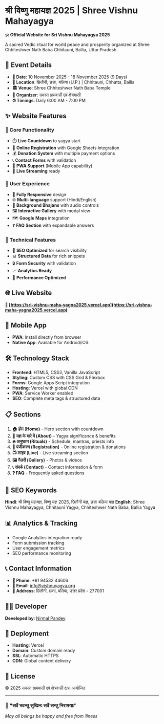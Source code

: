 # श्री विष्णु महायज्ञ 2025 | Shree Vishnu Mahayagya

🕉️ **Official Website for Sri Vishnu Mahayagya 2025**

A sacred Vedic ritual for world peace and prosperity organized at Shree Chhiteshwer Nath Baba Chhitauni, Ballia, Uttar Pradesh.

## 📅 Event Details
- **📆 Date**: 10 November 2025 - 18 November 2025 (9 Days)
- **📍 Location**: छितौनी, छत्ता, बलिया (U.P.) | Chhitauni, Chhatta, Ballia
- **🏛️ Venue**: Shree Chhiteshwer Nath Baba Temple
- **👥 Organizer**: समस्त ग्रामवासी एवं क्षेत्रवासी
- **⏰ Timings**: Daily 6:00 AM - 7:00 PM

## ✨ Website Features

### 🎯 Core Functionality
- ⏱️ **Live Countdown** to yagya start
- 📝 **Online Registration** with Google Sheets integration
- 💰 **Donation System** with multiple payment options
- 📞 **Contact Forms** with validation
- 📱 **PWA Support** (Mobile App capability)
- 🔴 **Live Streaming** ready

### 🎨 User Experience
- 📱 **Fully Responsive** design
- 🌐 **Multi-language** support (Hindi/English)
- 🎵 **Background Bhajans** with audio controls
- 🖼️ **Interactive Gallery** with modal view
- 🗺️ **Google Maps** integration
- ❓ **FAQ Section** with expandable answers

### 🔧 Technical Features
- 🚀 **SEO Optimized** for search visibility
- 📊 **Structured Data** for rich snippets
- 🔒 **Form Security** with validation
- 📈 **Analytics Ready**
- 🎯 **Performance Optimized**

## 🌐 Live Website
**🔗 [https://sri-vishnu-maha-yagna2025.vercel.app](https://sri-vishnu-maha-yagna2025.vercel.app)**

## 📱 Mobile App
- **PWA**: Install directly from browser
- **Native App**: Available for Android/iOS

## 🛠️ Technology Stack
- **Frontend**: HTML5, CSS3, Vanilla JavaScript
- **Styling**: Custom CSS with CSS Grid & Flexbox
- **Forms**: Google Apps Script integration
- **Hosting**: Vercel with global CDN
- **PWA**: Service Worker enabled
- **SEO**: Complete meta tags & structured data

## 📋 Sections
1. **🏠 होम (Home)** - Hero section with countdown
2. **📖 यज्ञ के बारे में (About)** - Yagya significance & benefits
3. **🔥 अनुष्ठान (Rituals)** - Schedule, mantras, priests info
4. **📝 पंजीकरण (Registration)** - Online registration & donations
5. **📺 लाइव (Live)** - Live streaming section
6. **🖼️ गैलरी (Gallery)** - Photos & videos
7. **📞 संपर्क (Contact)** - Contact information & form
8. **❓ FAQ** - Frequently asked questions

## 🎯 SEO Keywords
**Hindi**: श्री विष्णु महायज्ञ, विष्णु यज्ञ 2025, छितौनी यज्ञ, छत्ता बलिया यज्ञ
**English**: Shree Vishnu Mahayagya, Chhitauni Yagya, Chhiteshwer Nath Baba, Ballia Yagya

## 📊 Analytics & Tracking
- Google Analytics integration ready
- Form submission tracking
- User engagement metrics
- SEO performance monitoring

## 📞 Contact Information
- **📱 Phone**: +91 94532 44606
- **📧 Email**: info@vishnuyagya.org
- **📍 Address**: छितौनी, छत्ता, बलिया, उत्तर प्रदेश - 277001

## 👨‍💻 Developer
**Developed by**: [Nirmal Pandey](https://www.linkedin.com/in/nirmal-pandey-1b767738/)

## 🚀 Deployment
- **Hosting**: Vercel
- **Domain**: Custom domain ready
- **SSL**: Automatic HTTPS
- **CDN**: Global content delivery

## 📄 License
© 2025 समस्त ग्रामवासी एवं क्षेत्रवासी द्वारा आयोजित

---

### 🙏 **"सर्वे भवन्तु सुखिनः सर्वे सन्तु निरामयाः"**
*May all beings be happy and free from illness*